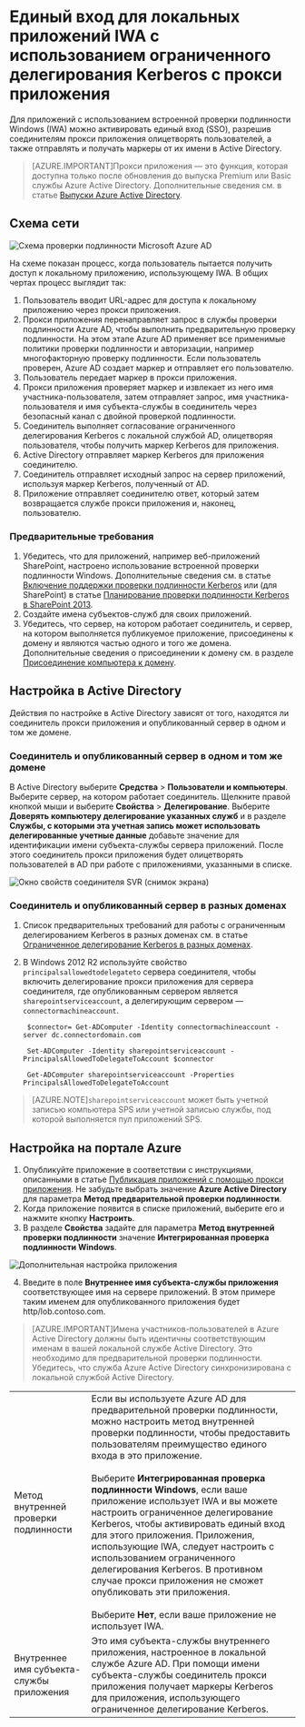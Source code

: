 <properties
	pageTitle="Единый вход для локальных приложений IWA с использованием ограниченного делегирования Kerberos с прокси приложения"
	description="Описывается, как настроить и запустить прокси приложения Azure AD."
	services="active-directory"
	documentationCenter=""
	authors="rkarlin"
	manager="stevenpo"
	editor=""/>

<tags
	ms.service="active-directory"
	ms.workload="identity"
	ms.tgt_pltfrm="na"
	ms.devlang="na"
	ms.topic="article"
	ms.date="08/11/2015"
	ms.author="rkarlin"/>



# Единый вход для локальных приложений IWA с использованием ограниченного делегирования Kerberos с прокси приложения


Для приложений с использованием встроенной проверки подлинности Windows (IWA) можно активировать единый вход (SSO), разрешив соединителям прокси приложения олицетворять пользователей, а также отправлять и получать маркеры от их имени в Active Directory.

> [AZURE.IMPORTANT]Прокси приложения — это функция, которая доступна только после обновления до выпуска Premium или Basic службы Azure Active Directory. Дополнительные сведения см. в статье [Выпуски Azure Active Directory](active-directory-editions.md).


## Схема сети

![Схема проверки подлинности Microsoft Azure AD](./media/active-directory-application-proxy-sso-using-kcd/AuthDiagram.png)

На схеме показан процесс, когда пользователь пытается получить доступ к локальному приложению, использующему IWA. В общих чертах процесс выглядит так:

1. Пользователь вводит URL-адрес для доступа к локальному приложению через прокси приложения.
2. Прокси приложения перенаправляет запрос в службы проверки подлинности Azure AD, чтобы выполнить предварительную проверку подлинности. На этом этапе Azure AD применяет все применимые политики проверки подлинности и авторизации, например многофакторную проверку подлинности. Если пользователь проверен, Azure AD создает маркер и отправляет его пользователю.
3. Пользователь передает маркер в прокси приложения.
4. Прокси приложения проверяет маркер и извлекает из него имя участника-пользователя, затем отправляет запрос, имя участника-пользователя и имя субъекта-службы в соединитель через безопасный канал с двойной проверкой подлинности.
5. Соединитель выполняет согласование ограниченного делегирования Kerberos с локальной службой AD, олицетворяя пользователя, чтобы получить маркер Kerberos для приложения.
6. Active Directory отправляет маркер Kerberos для приложения соединителю.
7. Соединитель отправляет исходный запрос на сервер приложений, используя маркер Kerberos, полученный от AD.
8. Приложение отправляет соединителю ответ, который затем возвращается службе прокси приложения и, наконец, пользователю.

### Предварительные требования

1. Убедитесь, что для приложений, например веб-приложений SharePoint, настроено использование встроенной проверки подлинности Windows. Дополнительные сведения см. в статье [Включение поддержки проверки подлинности Kerberos](https://technet.microsoft.com/library/dd759186.aspx) или (для SharePoint) в статье [Планирование проверки подлинности Kerberos в SharePoint 2013](https://technet.microsoft.com/library/ee806870.aspx).
2. Создайте имена субъектов-служб для своих приложений.
3. Убедитесь, что сервер, на котором работает соединитель, и сервер, на котором выполняется публикуемое приложение, присоединены к домену и являются частью одного и того же домена. Дополнительные сведения о присоединении к домену см. в разделе [Присоединение компьютера к домену](https://technet.microsoft.com/library/dd807102.aspx).


## Настройка в Active Directory

Действия по настройке в Active Directory зависят от того, находятся ли соединитель прокси приложения и опубликованный сервер в одном и том же домене.

### Соединитель и опубликованный сервер в одном и том же домене

В Active Directory выберите **Средства** > **Пользователи и компьютеры**. Выберите сервер, на котором работает соединитель. Щелкните правой кнопкой мыши и выберите **Свойства** > **Делегирование**. Выберите **Доверять компьютеру делегирование указанных служб** и в разделе **Службы, с которыми эта учетная запись может использовать делегированные учетные данные** добавьте значение для идентификации имени субъекта-службы сервера приложений. После этого соединитель прокси приложения будет олицетворять пользователей в AD при работе с приложениями, указанными в списке.

![Окно свойств соединителя SVR (снимок экрана)](./media/active-directory-application-proxy-sso-using-kcd/Properties.jpg)

### Соединитель и опубликованный сервер в разных доменах

1. Список предварительных требований для работы с ограниченным делегированием Kerberos в разных доменах см. в статье [Ограниченное делегирование Kerberos в разных доменах](https://technet.microsoft.com/library/hh831477.aspx).
2. В Windows 2012 R2 используйте свойство `principalsallowedtodelegateto` сервера соединителя, чтобы включить делегирование прокси приложения для сервера соединителя, где опубликованным сервером является `sharepointserviceaccount`, а делегирующим сервером — `connectormachineaccount`.

		$connector= Get-ADComputer -Identity connectormachineaccount -server dc.connectordomain.com

		Set-ADComputer -Identity sharepointserviceaccount -PrincipalsAllowedToDelegateToAccount $connector

		Get-ADComputer sharepointserviceaccount -Properties PrincipalsAllowedToDelegateToAccount


>[AZURE.NOTE]`sharepointserviceaccount` может быть учетной записью компьютера SPS или учетной записью службы, под которой выполняется пул приложений SPS.


## Настройка на портале Azure

1. Опубликуйте приложение в соответствии с инструкциями, описанными в статье [Публикация приложений с помощью прокси приложения](active-directory-application-proxy-publish.md). Не забудьте выбрать значение **Azure Active Directory** для параметра **Метод предварительной проверки подлинности**.
2. Когда приложение появится в списке приложений, выберите его и нажмите кнопку **Настроить**.
3. В разделе **Свойства** задайте для параметра **Метод внутренней проверки подлинности** значение **Интегрированная проверка подлинности Windows**.

![Дополнительная настройка приложения](./media/active-directory-application-proxy-sso-using-kcd/cwap_auth2.png)

4. Введите в поле **Внутреннее имя субъекта-службы приложения** соответствующее имя на сервере приложений. В этом примере таким именем для опубликованного приложения будет http/lob.contoso.com.

>[AZURE.IMPORTANT]Имена участников-пользователей в Azure Active Directory должны быть идентичны соответствующим именам в вашей локальной службе Active Directory. Это необходимо для предварительной проверки подлинности. Убедитесь, что служба Azure Active Directory синхронизирована с локальной службой Active Directory.

| | |
| --- | --- |
| Метод внутренней проверки подлинности | Если вы используете Azure AD для предварительной проверки подлинности, можно настроить метод внутренней проверки подлинности, чтобы предоставить пользователям преимущество единого входа в это приложение. <br><br> Выберите **Интегрированная проверка подлинности Windows**, если ваше приложение использует IWA и вы можете настроить ограниченное делегирование Kerberos, чтобы активировать единый вход для этого приложения. Приложения, использующие IWA, следует настроить с использованием ограниченного делегирования Kerberos. В противном случае прокси приложения не сможет опубликовать эти приложения. <br><br> Выберите **Нет**, если ваше приложение не использует IWA. |
| Внутреннее имя субъекта-службы приложения | Это имя субъекта-службы внутреннего приложения, настроенное в локальной службе Azure AD. При помощи имени субъекта-службы соединитель прокси приложения получает маркеры Kerberos для приложения, использующего ограниченное делегирование Kerberos. |

<!--Image references-->
[1]: ./media/active-directory-application-proxy-sso-using-kcd/AuthDiagram.png
[2]: ./media/active-directory-application-proxy-sso-using-kcd/Properties.jpg

<!---HONumber=August15_HO9-->